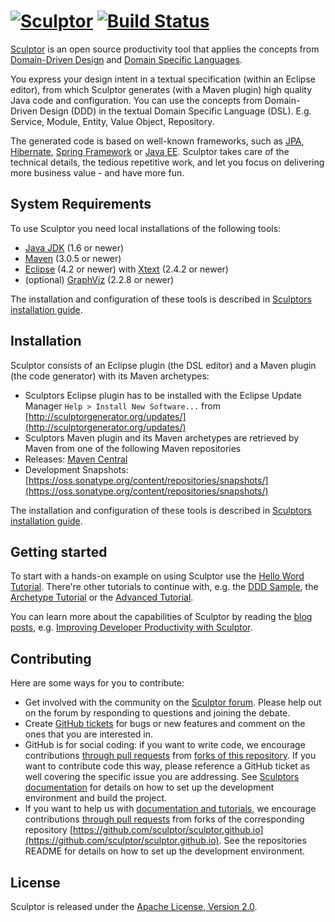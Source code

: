 # [![Sculptor](https://raw.github.com/sculptor/sculptor.github.io/master/images/sculptor-banner.png)](http://sculptorgenerator.org)  [![Build Status](https://travis-ci.org/sculptor/sculptor.png?branch=develop)](https://travis-ci.org/sculptor/sculptor) #


[Sculptor](http://sculptorgenerator.org) is an open source productivity tool that applies the concepts from [Domain-Driven Design](http://domaindrivendesign.org/books/) and [Domain Specific Languages](http://en.wikipedia.org/wiki/Domain-specific_language).

You express your design intent in a textual specification (within an Eclipse editor), from which Sculptor generates (with a Maven plugin) high quality
Java code and configuration. You can use the concepts from Domain-Driven Design (DDD) in the textual Domain Specific Language (DSL).
E.g. Service, Module, Entity, Value Object, Repository.

The generated code is based on well-known frameworks, such as [JPA](http://java.sun.com/javaee/technologies/persistence.jsp),
[Hibernate](http://www.hibernate.org/), [Spring Framework](http://www.springframework.org/) or [Java EE](http://java.sun.com/javaee/).
Sculptor takes care of the technical details, the tedious repetitive work, and let you focus on delivering more business value - and have more fun.


## System Requirements

To use Sculptor you need local installations of the following tools:

* [Java JDK](http://www.oracle.com/technetwork/java/javase/downloads/) (1.6 or newer)
* [Maven](http://maven.apache.org/download.html) (3.0.5 or newer)
* [Eclipse](http://eclipse.org/downloads/) (4.2 or newer) with [Xtext](http://www.eclipse.org/Xtext/download.html) (2.4.2 or newer)
* (optional) [GraphViz](http://www.graphviz.org/) (2.2.8 or newer)

The installation and configuration of these tools is described in [Sculptors installation guide](http://sculptorgenerator.org/documentation/installation).


## Installation

Sculptor consists of an Eclipse plugin (the DSL editor) and a Maven plugin (the code generator) with its Maven archetypes:

* Sculptors Eclipse plugin has to be installed with the Eclipse Update Manager `Help > Install New Software...` from [http://sculptorgenerator.org/updates/](http://sculptorgenerator.org/updates/)
* Sculptors Maven plugin and its Maven archetypes are retrieved by Maven from one of the following Maven repositories
 * Releases: [Maven Central](http://search.maven.org)
 * Development Snapshots: [https://oss.sonatype.org/content/repositories/snapshots/](https://oss.sonatype.org/content/repositories/snapshots/)

The installation and configuration of these tools is described in [Sculptors installation guide](http://sculptorgenerator.org/documentation/installation).


## Getting started

To start with a hands-on example on using Sculptor use the
[Hello Word Tutorial](http://sculptorgenerator.org/documentation/hello-world-tutorial). There're other tutorials to continue with, e.g.
the [DDD Sample](http://sculptorgenerator.org/documentation/ddd-sample),
the [Archetype Tutorial](http://sculptorgenerator.org/documentation/archetype-tutorial)
or the [Advanced Tutorial](http://sculptorgenerator.org/documentation/advanced-tutorial).

You can learn more about the capabilities of Sculptor by reading the [blog posts](http://sculptorgenerator.org/archive), e.g. 
[Improving Developer Productivity with Sculptor](http://sculptorgenerator.org/2010/06/10/improving-developer-productivity-with-sculptor).


## Contributing

Here are some ways for you to contribute:

* Get involved with the community on the [Sculptor forum](https://groups.google.com/group/sculptorgenerator).
  Please help out on the forum by responding to questions and joining the debate.
* Create [GitHub tickets](https://github.com/sculptor/sculptor/issues) for bugs or new features and comment on the ones that you are interested in.
* GitHub is for social coding: if you want to write code, we encourage contributions [through pull requests](https://help.github.com/articles/creating-a-pull-request)
  from [forks of this repository](https://help.github.com/articles/fork-a-repo).
  If you want to contribute code this way, please reference a GitHub ticket as well covering the specific issue you are addressing.
  See [Sculptors documentation](http://sculptorgenerator.org/documentation/development-environment) for details on how to set up the development
  environment and build the project.
* If you want to help us with [documentation and tutorials](http://sculptorgenerator.org/documentation/), we encourage contributions
  [through pull requests](https://help.github.com/articles/creating-a-pull-request) from forks of the corresponding repository
  [https://github.com/sculptor/sculptor.github.io](https://github.com/sculptor/sculptor.github.io).
  See the repositories README for details on how to set up the development environment.


## License

Sculptor is released under the [Apache License, Version 2.0](http://www.apache.org/licenses/LICENSE-2.0).
